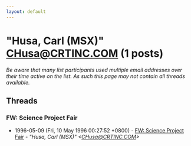 ```yaml
---
layout: default
---
```


# "Husa, Carl (MSX)" <CHusa@CRTINC.COM> (1 posts)

_Be aware that many list participants used multiple email addresses over their time active on the list. As such this page may not contain all threads available._

## Threads

### FW: Science Project Fair
+ 1996-05-09 (Fri, 10 May 1996 00:27:52 +0800) - [FW: Science Project Fair](/archive/1996/05/362ef8183e4c2d675029cd15fcdd81c91abdfcf57861999de69953e049d447ec) - _"Husa, Carl (MSX)" \<CHusa@CRTINC.COM\>_

